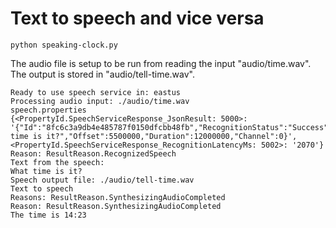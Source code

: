 # Text to speech and vice versa

`python speaking-clock.py`

The audio file is setup to be run from reading
the input "audio/time.wav". The output is stored in
"audio/tell-time.wav".


```
Ready to use speech service in: eastus
Processing audio input: ./audio/time.wav
speech.properties
{<PropertyId.SpeechServiceResponse_JsonResult: 5000>: '{"Id":"8fc6c3a9db4e485787f0150dfcbb48fb","RecognitionStatus":"Success","DisplayText":"What time is it?","Offset":5500000,"Duration":12000000,"Channel":0}', <PropertyId.SpeechServiceResponse_RecognitionLatencyMs: 5002>: '2070'}
Reason: ResultReason.RecognizedSpeech
Text from the speech:
What time is it?
Speech output file: ./audio/tell-time.wav
Text to speech
Reasons: ResultReason.SynthesizingAudioCompleted
Reason: ResultReason.SynthesizingAudioCompleted
The time is 14:23
```